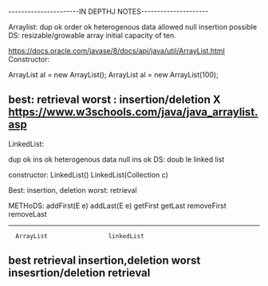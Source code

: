 ----------------------IN DEPTHJ NOTES---------------------

Arraylist:
dup ok
order ok
heterogenous data allowed
null insertion possible 
DS: resizable/growable array 
initial capacity of ten.

https://docs.oracle.com/javase/8/docs/api/java/util/ArrayList.html
Constructor:

ArrayList al = new ArrayList();
ArrayList al = new ArrayList(100);



best: retrieval 
worst : insertion/deletion X
https://www.w3schools.com/java/java_arraylist.asp
----------------------------------------------------
LinkedList:

dup ok
ins ok 
heterogenous data
null ins ok
DS: doub le linked list

constructor:
LinkedList()
LinkedList(Collection c)


Best: insertion, deletion
worst: retrieval 


METHoDS:
	addFirst(E e)
  addLast(E e)
getFirst
getLast
removeFirst
removeLast

-----------------------------------

      ArrayList                	linkedList
best    retrieval	    	       insertion,deletion
worst   insesrtion/deletion      retrieval 
---------------------
